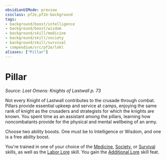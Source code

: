 ```yaml
---
obsidianUIMode: preview
cssclass: pf2e,pf2e-background
tags:
- background/boost/intelligence
- background/boost/wisdom
- background/skill/medicine
- background/skill/society
- background/skill/survival
- compendium/src/pf2e/lokl
aliases: ["Pillar"]
---
```

# Pillar
*Source: Lost Omens: Knights of Lastwall p. 73*  

Not every Knight of Lastwall contributes to the crusade through combat. Pillars provide essential upkeep and service at camps, enjoying the same rank of knight as the crusaders and strategists for which the knights are known. You spent time as an assistant among the pillars, learning how noncombatants provide for the physical and mental wellbeing of an army.

Choose two ability boosts. One must be to Intelligence or Wisdom, and one is a free ability boost.

You're trained in one of your choice of the [Medicine](compendium/skills.md#Medicine), [Society](compendium/skills.md#Society), or [Survival](compendium/skills.md#Survival) skills, as well as the [Labor Lore](compendium/skills.md#Lore) skill. You gain the [Additional Lore](compendium/feats/additional-lore.md) skill feat.